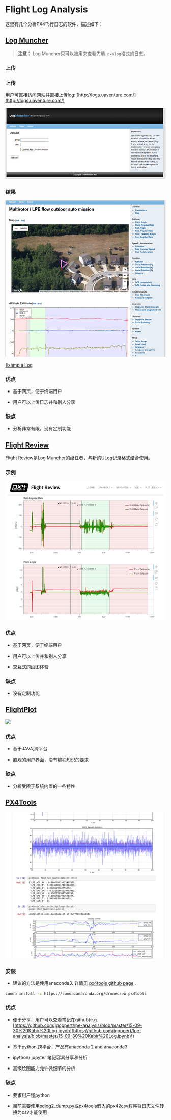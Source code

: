 # Flight Log Analysis


这里有几个分析PX4飞行日志的软件，描述如下：

## [Log Muncher](http://logs.uaventure.com)

> **注意：** Log Muncher只可以被用来查看先前`.px4log`格式的日志。

### 上传

### 上传

用户可直接访问网站并直接上传log: [http://logs.uaventure.com/](http://logs.uaventure.com/)

![](../../images/flight_log_analysis/logmuncher.png)

### 结果

![](../../images/flight_log_analysis/log-muncher-result.png)

[Example Log](http://logs.uaventure.com/view/KwTFDaheRueMNmFRJQ3huH)

### 优点

* 基于网页，便于终端用户

* 用户可以上传日志并和别人分享

### 缺点

* 分析非常有限，没有定制功能

## [Flight Review](http://logs.px4.io)

Flight Review是Log Muncher的继任者，与新的ULog记录格式结合使用。

### 示例
![](../../images/flight_log_analysis/flight-review-example.png)

### 优点

* 基于网页，便于终端用户

* 用户可以上传并和别人分享

* 交互式的画图体验

### 缺点

* 没有定制功能

## [FlightPlot](https://github.com/DrTon/FlightPlot)

![](https://pixhawk.org/_media/dev/flightplot-0.2.16-screenshot.png)

### 优点

* 基于JAVA,跨平台

* 直观的用户界面，没有编程知识的要求

### 缺点

* 分析受限于系统内置的一些特性

## [PX4Tools](https://github.com/dronecrew/px4tools)


![](../../images/flight_log_analysis/px4tools.png)

### 安装

* 建议的方法是使用anaconda3. 详情见 [px4tools github page](https://github.com/dronecrew/px4tools) .

```bash
conda install -c https://conda.anaconda.org/dronecrew px4tools
```

### 优点

* 便于分享，用户可以查看笔记在github\(e.g. [https://github.com/jgoppert/lpe-analysis/blob/master/15-09-30%20Kabir%20Log.ipynb](https://github.com/jgoppert/lpe-analysis/blob/master/15-09-30%20Kabir%20Log.ipynb)\)

* 基于python,跨平台，产品有anaconda 2 and anaconda3

* ipython/ jupyter 笔记容易分享和分析

* 高级绘图能力允许做细节的分析


### 缺点

* 要求用户懂python

* 目前需要使用sdlog2_dump.py或px4tools嵌入的px42csv程序将日志文件转换为csv才能使用
